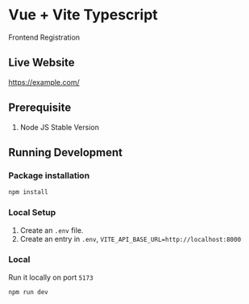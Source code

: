 # Vue + Vite Typescript

Frontend Registration

## Live Website
https://example.com/

## Prerequisite
1. Node JS Stable Version

## Running Development
### Package installation
```shell
npm install
```
### Local Setup
1. Create an `.env` file.
2. Create an entry in `.env`, `VITE_API_BASE_URL=http://localhost:8000`

### Local
Run it locally on port `5173`
```shell
npm run dev
```
